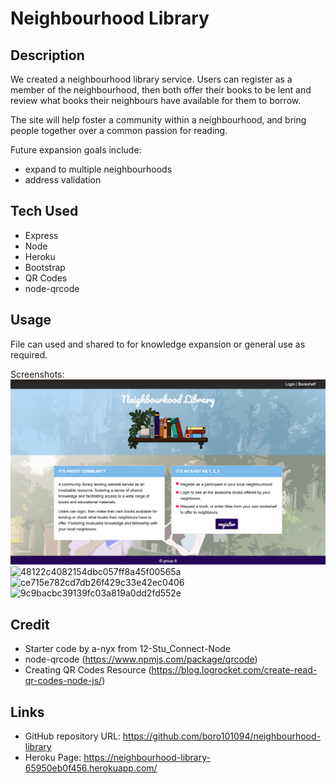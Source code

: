 # Neighbourhood Library 

## Description

We created a neighbourhood library service. Users can register as a member of the neighbourhood, then both offer their books to be lent and review what books their neighbours have available for them to borrow. 

The site will help foster a community within a neighbourhood, and bring people together over a common passion for reading.

Future expansion goals include:
 
- expand to multiple neighbourhoods
- address validation

## Tech Used

- Express
- Node
- Heroku
- Bootstrap
- QR Codes
- node-qrcode

## Usage

File can used and shared to for knowledge expansion or general use as required. 

Screenshots: ![Neighbourhoodlibrary](public/img/screencapture-127-0-0-1-5501-index3-html-2023-06-18-13_04_33.png)
![48122c4082154dbc057ff8a45f00565a](https://github.com/cherah-petra/NeighbourhoodLibrary/assets/33495492/ab4f4887-30a2-4539-872a-48b70be69ad0)
![ce715e782cd7db26f429c33e42ec0406](https://github.com/cherah-petra/NeighbourhoodLibrary/assets/33495492/0102270e-3da6-4b2d-8373-43ea3d15b562)
 ![9c9bacbc39139fc03a819a0dd2fd552e](https://github.com/cherah-petra/NeighbourhoodLibrary/assets/33495492/b5419e72-9c80-4480-8a94-e64615ac4b2b)


## Credit

- Starter code by a-nyx from 12-Stu_Connect-Node
- node-qrcode (https://www.npmjs.com/package/qrcode)
- Creating QR Codes Resource (https://blog.logrocket.com/create-read-qr-codes-node-js/)

## Links

- GitHub repository URL: https://github.com/boro101094/neighbourhood-library
- Heroku Page: https://neighbourhood-library-65950eb0f456.herokuapp.com/
